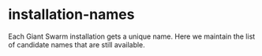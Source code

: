 # installation-names
Each Giant Swarm installation gets a unique name. Here we maintain the list of candidate names that are still available.
